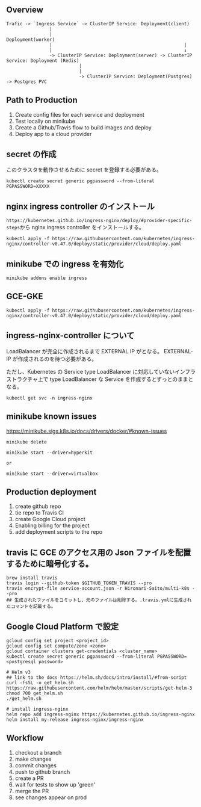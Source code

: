 ## Overview

```
Trafic -> `Ingress Service` -> ClusterIP Service: Deployment(client)
                |
                |                                                 Deployment(worker)
                |                                                 |
                |                                                 ↓
                -> ClusterIP Service: Deployment(server) -> ClusterIP Service: Deployment (Redis)
                           |
                           |
                           -> ClusterIP Service: Deployment(Postgres)  -> Postgres PVC
```

## Path to Production

1. Create config files for each service and deployment
2. Test locally on minikube
3. Create a Github/Travis flow to build images and deploy
4. Deploy app to a cloud provider

## secret の作成

このクラスタを動作させるために secret を登録する必要がある。

```
kubectl create secret generic pgpassword --from-literal PGPASSWORD=XXXXX
```

## nginx ingress controller のインストール

`https://kubernetes.github.io/ingress-nginx/deploy/#provider-specific-steps`から nginx ingress controller をインストールする。

```
kubectl apply -f https://raw.githubusercontent.com/kubernetes/ingress-nginx/controller-v0.47.0/deploy/static/provider/cloud/deploy.yaml
```

## minikube での ingress を有効化

```
minikube addons enable ingress
```

## GCE-GKE

```
kubectl apply -f https://raw.githubusercontent.com/kubernetes/ingress-nginx/controller-v0.47.0/deploy/static/provider/cloud/deploy.yaml
```

## ingress-nginx-controller について

LoadBalancer が完全に作成されるまで EXTERNAL IP が<pending>となる。 EXTERNAL-IP が作成されるのを待つ必要がある。

ただし、Kubernetes の Service type LoadBalancer に対応していないインフラストラクチャ上で type LoadBalancer な Service を作成するとずっと<pending>のままとなる。

```
kubectl get svc -n ingress-nginx
```

## minikube known issues

https://minikube.sigs.k8s.io/docs/drivers/docker/#known-issues

```
minikube delete
```

```
minikube start --driver=hyperkit

or

minikube start --driver=virtualbox
```

## Production deployment

1. create github repo
2. tie repo to Travis CI
3. create Google Cloud project
4. Enabling billing for the project
5. add deployment scripts to the repo

## travis に GCE のアクセス用の Json ファイルを配置するために暗号化する。

```
brew install travis
travis login --github-token $GITHUB_TOKEN_TRAVIS --pro
travis encrypt-file service-account.json -r Hironari-Saito/multi-k8s --pro
## 生成されたファイルをコミットし、元のファイルは削除する。.travis.ymlに生成されたコマンドを記載する。
```

## Google Cloud Platform で設定

```
gcloud config set project <project_id>
gcloud config set compute/zone <zone>
gcloud container clusters get-credentials <cluster_name>
kubectl create secret generic pgpassword --from-literal PGPASSWORD=<postgresql password>

# Helm v3
## link to the docs https://helm.sh/docs/intro/install/#from-script
curl -fsSL -o get_helm.sh https://raw.githubusercontent.com/helm/helm/master/scripts/get-helm-3
chmod 700 get_helm.sh
./get_helm.sh

# install ingress-nginx
helm repo add ingress-nginx https://kubernetes.github.io/ingress-nginx
helm install my-release ingress-nginx/ingress-nginx
```

## Workflow

1. checkout a branch
2. make changes
3. commit changes
4. push to github branch
5. create a PR
6. wait for tests to show up 'green'
7. merge the PR
8. see changes appear on prod
